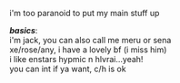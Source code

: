 i'm too paranoid to put my main stuff up

***basics***:  
i'm jack, you can also call me meru or sena  
xe/rose/any, i have a lovely bf (i miss him)  
i like enstars hypmic n hlvrai...yeah!  
you can int if ya want, c/h is ok  
